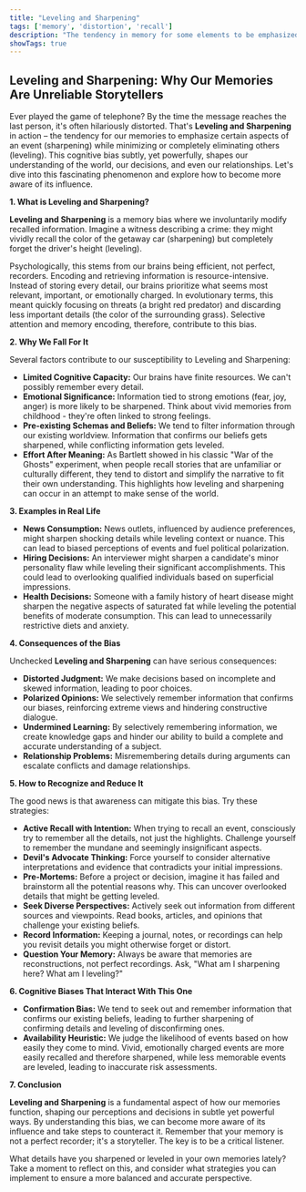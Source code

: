 ```yaml
---
title: "Leveling and Sharpening"
tags: ['memory', 'distortion', 'recall']
description: "The tendency in memory for some elements to be emphasized or exaggerated (sharpened) while others are minimized or eliminated (leveled)."
showTags: true
---
```


## Leveling and Sharpening: Why Our Memories Are Unreliable Storytellers

Ever played the game of telephone? By the time the message reaches the last person, it's often hilariously distorted. That's **Leveling and Sharpening** in action – the tendency for our memories to emphasize certain aspects of an event (sharpening) while minimizing or completely eliminating others (leveling). This cognitive bias subtly, yet powerfully, shapes our understanding of the world, our decisions, and even our relationships. Let's dive into this fascinating phenomenon and explore how to become more aware of its influence.

**1. What is Leveling and Sharpening?**

**Leveling and Sharpening** is a memory bias where we involuntarily modify recalled information. Imagine a witness describing a crime: they might vividly recall the color of the getaway car (sharpening) but completely forget the driver's height (leveling).

Psychologically, this stems from our brains being efficient, not perfect, recorders. Encoding and retrieving information is resource-intensive. Instead of storing every detail, our brains prioritize what seems most relevant, important, or emotionally charged. In evolutionary terms, this meant quickly focusing on threats (a bright red predator) and discarding less important details (the color of the surrounding grass). Selective attention and memory encoding, therefore, contribute to this bias.

**2. Why We Fall For It**

Several factors contribute to our susceptibility to Leveling and Sharpening:

*   **Limited Cognitive Capacity:** Our brains have finite resources. We can't possibly remember every detail.
*   **Emotional Significance:** Information tied to strong emotions (fear, joy, anger) is more likely to be sharpened. Think about vivid memories from childhood - they're often linked to strong feelings.
*   **Pre-existing Schemas and Beliefs:** We tend to filter information through our existing worldview. Information that confirms our beliefs gets sharpened, while conflicting information gets leveled.
*   **Effort After Meaning:** As Bartlett showed in his classic "War of the Ghosts" experiment, when people recall stories that are unfamiliar or culturally different, they tend to distort and simplify the narrative to fit their own understanding. This highlights how leveling and sharpening can occur in an attempt to make sense of the world.

**3. Examples in Real Life**

*   **News Consumption:** News outlets, influenced by audience preferences, might sharpen shocking details while leveling context or nuance. This can lead to biased perceptions of events and fuel political polarization.
*   **Hiring Decisions:** An interviewer might sharpen a candidate's minor personality flaw while leveling their significant accomplishments. This could lead to overlooking qualified individuals based on superficial impressions.
*   **Health Decisions:** Someone with a family history of heart disease might sharpen the negative aspects of saturated fat while leveling the potential benefits of moderate consumption. This can lead to unnecessarily restrictive diets and anxiety.

**4. Consequences of the Bias**

Unchecked **Leveling and Sharpening** can have serious consequences:

*   **Distorted Judgment:** We make decisions based on incomplete and skewed information, leading to poor choices.
*   **Polarized Opinions:** We selectively remember information that confirms our biases, reinforcing extreme views and hindering constructive dialogue.
*   **Undermined Learning:** By selectively remembering information, we create knowledge gaps and hinder our ability to build a complete and accurate understanding of a subject.
*   **Relationship Problems:** Misremembering details during arguments can escalate conflicts and damage relationships.

**5. How to Recognize and Reduce It**

The good news is that awareness can mitigate this bias. Try these strategies:

*   **Active Recall with Intention:** When trying to recall an event, consciously try to remember all the details, not just the highlights. Challenge yourself to remember the mundane and seemingly insignificant aspects.
*   **Devil's Advocate Thinking:** Force yourself to consider alternative interpretations and evidence that contradicts your initial impressions.
*   **Pre-Mortems:** Before a project or decision, imagine it has failed and brainstorm all the potential reasons why. This can uncover overlooked details that might be getting leveled.
*   **Seek Diverse Perspectives:** Actively seek out information from different sources and viewpoints. Read books, articles, and opinions that challenge your existing beliefs.
*   **Record Information:** Keeping a journal, notes, or recordings can help you revisit details you might otherwise forget or distort.
*   **Question Your Memory:** Always be aware that memories are reconstructions, not perfect recordings. Ask, "What am I sharpening here? What am I leveling?"

**6. Cognitive Biases That Interact With This One**

*   **Confirmation Bias:** We tend to seek out and remember information that confirms our existing beliefs, leading to further sharpening of confirming details and leveling of disconfirming ones.
*   **Availability Heuristic:** We judge the likelihood of events based on how easily they come to mind. Vivid, emotionally charged events are more easily recalled and therefore sharpened, while less memorable events are leveled, leading to inaccurate risk assessments.

**7. Conclusion**

**Leveling and Sharpening** is a fundamental aspect of how our memories function, shaping our perceptions and decisions in subtle yet powerful ways. By understanding this bias, we can become more aware of its influence and take steps to counteract it. Remember that your memory is not a perfect recorder; it's a storyteller. The key is to be a critical listener.

What details have you sharpened or leveled in your own memories lately? Take a moment to reflect on this, and consider what strategies you can implement to ensure a more balanced and accurate perspective.

